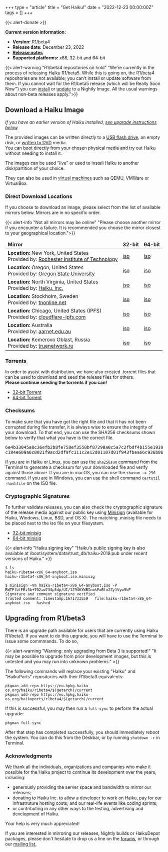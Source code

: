 +++
type = "article"
title = "Get Haiku!"
date = "2022-12-23 00:00:00Z"
tags = []
+++

{{< alert-donate >}}

<div class="box-release-info-right">
<p><strong>Current version information:</strong></p>
<ul>
	<li><strong>Version:</strong> R1/beta4</li>
	<li><strong>Release date:</strong> December 23, 2022</li>
	<li><strong><a href="/get-haiku/r1beta4/release-notes/">Release notes</a></strong></li>
	<li><strong>Supported platforms:</strong> x86, 32-bit and 64-bit</li>
</ul>
</div>

{{< alert-warning "R1/beta4 repositories on hold"
"We're currently in the process of releasing Haiku R1/beta5. While this is going on, the R1/beta4 repositories are not available; you can't install or update software from them. If you cannot wait for the R1/beta5 release (which will be Really Soon Now™) you can <a href="https://download.haiku-os.org">install</a> or <a href="/guides/daily-tasks/updating-system.html">update</a> to a Nightly Image. All the usual warnings about non-beta releases apply.">}}

<!--
Disabled until we move away from R1/beta4
{{< alert-info "Nightly Images" "Looking for the Nightly Images? They can be found at download.haiku-os.org.">}}
-->

## Download a Haiku Image

<i>If you have an earlier version of Haiku installed, [see upgrade instructions below](#upgrading-from-r1beta3).</i>

<p>The provided images can be written directly to a <a href="/guides/installing/making_haiku_usb_stick">USB flash drive</a>, an empty disk, or <a href="/get-haiku/burn-cd">written to DVD</a> media.<br /> You can boot directly from your chosen physical media and try out Haiku without needing to install it.</p>
The images can be used "live" or used to install Haiku to another disk/partition of your choice.<br />
<p>
They can also be used in <a href="/guides/virtualizing">virtual machines</a> such as QEMU, VMWare or VirtualBox.
</p>

### Direct Download Locations

If you choose to download an image, please select from the list of available mirrors below. Mirrors are in no specific order.

{{< alert-info "Not all mirrors may be online" "Please choose another mirror if you encounter a failure. It is recommended you choose the mirror closest to your geographical location.">}}

<div class="nolinks">
<table id="mirrors" class="table table-hover">
<thead style="font-weight: bold;">
<tr>
<td>Mirror</td>
<td title="BeOS API + binary compatible">32-bit</td>
<td title="BeOS API compatible">64-bit</td>
</tr>
</thead>
<tbody>
    <tr class="link">
      <td class="location"><b>Location:</b> New York, United States <br/>Provided by: <a target="_blank" class="ext" href="http://www.rit.edu" title="RIT">Rochester Institute of Technology</a></td>
      <td><a class="track" href="http://mirror.rit.edu/haiku/r1beta4/haiku-r1beta4-x86_gcc2h-anyboot.iso">iso</a></td>
      <td><a class="track" href="http://mirror.rit.edu/haiku/r1beta4/haiku-r1beta4-x86_64-anyboot.iso">iso</a></td>
    </tr>
    <tr class="link">
      <td class="location"><b>Location:</b> Oregon, United States <br/>Provided by: <a target="_blank" class="ext" href="http://www.osuosl.org" title="OSUOSL">Oregon State University</a></td>
      <td><a class="track" href="https://ftp.osuosl.org/pub/haiku/r1beta4/haiku-r1beta4-x86_gcc2h-anyboot.iso">iso</a></td>
      <td><a class="track" href="https://ftp.osuosl.org/pub/haiku/r1beta4/haiku-r1beta4-x86_64-anyboot.iso">iso</a></td>
    </tr>
    <tr class="link">
      <td class="location"><b>Location:</b> North Virginia, United States<br/>Provided by: <a target="_blank" class="ext" href="https://haiku-inc.org" title="Haiku, Inc.">Haiku, Inc.</a></td>
      <td><a class="track" href="https://s3.us-east-1.wasabisys.com/haiku-release/r1beta4/haiku-r1beta4-x86_gcc2h-anyboot.iso">iso</a></td>
      <td><a class="track" href="https://s3.us-east-1.wasabisys.com/haiku-release/r1beta4/haiku-r1beta4-x86_64-anyboot.iso">iso</a></td>
    </tr>
    <tr class="link">
      <td class="location"><b>Location:</b> Stockholm, Sweden <br/>Provided by: <a target="_blank" class="ext" href="http://www.tnonline.net" title="tnonline.net">tnonline.net</a></td>
      <td><a class="track" href="https://mirrors.tnonline.net/haiku/haiku-release/r1beta4/haiku-r1beta4-x86_gcc2h-anyboot.iso">iso</a></td>
      <td><a class="track" href="https://mirrors.tnonline.net/haiku/haiku-release/r1beta4/haiku-r1beta4-x86_64-anyboot.iso">iso</a></td>
    </tr>
    <tr class="link">
      <td class="location"><b>Location:</b> Chicago, United States (IPFS) <br/>Provided by: <a target="_blank" class="ext" href="http://www.cloudflare-ipfs.com" title="cloudflare-ipfs.com">cloudflare-ipfs.com</a></td>
      <td><a class="track" href="https://cloudflare-ipfs.com/ipns/hpkg.haiku-os.org/release/r1beta4/haiku-r1beta4-x86_gcc2h-anyboot.iso">iso</a></td>
      <td><a class="track" href="https://cloudflare-ipfs.com/ipns/hpkg.haiku-os.org/release/r1beta4/haiku-r1beta4-x86_64-anyboot.iso">iso</a></td>
    </tr>
    <tr class="link">
      <td class="location"><b>Location:</b> Australia <br/>Provided by: <a target="_blank" class="ext" href="AARNet" title="https://aarnet.edu.au">aarnet.edu.au</a></td>
      <td><a class="track" href="https://mirror.aarnet.edu.au/pub/haiku/r1beta4/haiku-r1beta4-x86_gcc2h-anyboot.iso">iso</a></td>
      <td><a class="track" href="https://mirror.aarnet.edu.au/pub/haiku/r1beta4/haiku-r1beta4-x86_64-anyboot.iso">iso</a></td>
    </tr>
    <tr class="link">
      <td class="location"><b>Location:</b> Kemerovo Oblast, Russia <br/>Provided by: <a target="_blank" class="ext" href="http://www.truenetwork.ru" title="truenetwork.ru">truenetwork.ru</a></td>
      <td><a class="track" href="https://mirror.truenetwork.ru/haiku/release/r1beta4/haiku-r1beta4-x86_gcc2h-anyboot.iso">iso</a></td>
      <td><a class="track" href="https://mirror.truenetwork.ru/haiku/release/r1beta4/haiku-r1beta4-x86_64-anyboot.iso">iso</a></td>
    </tr>
</tbody>
</table>
</div>

### Torrents

<p>In order to assist with distribution, we have also created .torrent files that can be used to download and seed the release files for others.<br/>
<b>Please continue seeding the torrents if you can!</b></p>
<ul>
 <li><a class="track" href="https://s3.us-east-1.wasabisys.com/haiku-release/r1beta4/haiku-r1beta4-x86_gcc2h.torrent">32-bit Torrent</a></li>
 <li><a class="track" href="https://s3.us-east-1.wasabisys.com/haiku-release/r1beta4/haiku-r1beta4-x86_64.torrent">64-bit Torrent</a></li>
</ul>

### Checksums

<p>To make sure that you have got the right file and that it has not been corrupted during file transfer, it is always wise to ensure the integrity of your download. To that end, you can use the SHA256 checksums shown below to verify that what you have is the correct file.</p>

<pre>
6e4b33045a0c36efb2b8fe758ef3550bf87298a0c5a7c2fbdf4b155e19397ac7  haiku-r1beta4-x86_64-anyboot.iso
c184e609a6c0021f9acd2df9fc111c2e12d01107d01f943fbea66c936b063f88  haiku-r1beta4-x86_gcc2h-anyboot.iso
</pre>

<p>
	If you are in Haiku or Linux, you can use the <code>sha256sum</code>
	command from the Terminal to generate a checksum for your downloaded
	file and verify against those above. If you are in macOS, you can use
	the <code>shasum -a 256</code> command. If you are in Windows, you can use
	the shell command <code>certutil -hashfile</code> on the ISO file.
</p>

### Cryptographic Signatures

<p>
To further validate releases, you can also check the cryptographic signature of the release media against our public key using <a href="https://jedisct1.github.io/minisign/">Minisign</a> (available for Haiku, Windows, Linux, BSD, and OS X). The matching .minisig file needs to be placed next to the iso file on your filesystem.
</p>

<ul>
  <li><a class="track" href="https://s3.us-east-1.wasabisys.com/haiku-release/r1beta4/haiku-r1beta4-x86_gcc2h-anyboot.iso.minisig">32-bit minisig</a></li>
  <li><a class="track" href="https://s3.us-east-1.wasabisys.com/haiku-release/r1beta4/haiku-r1beta4-x86_64-anyboot.iso.minisig">64-bit minisig</a></li>
</ul>

{{< alert-info "Haiku signing key" "Haiku's public signing key is also available at /boot/system/data/trust_db/haiku-2019.pub under recent versions of Haiku." >}}

```shell script
$ ls
haiku-r1beta4-x86_64-anyboot.iso
haiku-r1beta4-x86_64-anyboot.iso.minisig

$ minisign -Vm haiku-r1beta4-x86_64-anyboot.iso -P RWTPfbfFRi5b+T02aw733p5dp/UI/1Z946YWBInmkPmBlx2Zy1Vyw9kP
Signature and comment signature verified
Trusted comment: timestamp:1671733559	file:haiku-r1beta4-x86_64-anyboot.iso	hashed
```

## Upgrading from R1/beta3

There is an upgrade path available for users that are currently using Haiku R1/beta3. If you want to do this upgrade, you will have to use the Terminal to issue some commmands. To do so,

{{< alert-warning "Warning: only upgrading from Beta 3 is supported!" "It may be possible to upgrade from prior development images, but this is untested and you may run into unknown problems." >}}

The following commands will replace your existing "Haiku" and "HaikuPorts" repositories with their R1/beta3 equivalents:

```shell script
pkgman add-repo https://eu.hpkg.haiku-os.org/haiku/r1beta4/$(getarch)/current
pkgman add-repo https://eu.hpkg.haiku-os.org/haikuports/r1beta4/$(getarch)/current
```

If this is successful, you may then run a `full-sync` to perform the actual upgrade:

```shell script
pkgman full-sync
```

After that step has completed successfully, you should immediately reboot the system. You can do this from the Deskbar, or by running ```shutdown -r``` in Terminal.

### Acknowledgments

We thank all the individuals, organizations and companies who make it possible for the Haiku project to continue its development over the years, including:

 * generously providing the server space and bandwidth to mirror our releases;
 * donating to Haiku Inc. to allow a developer to work on Haiku, pay for our infrastruture hosting costs, and our real-life events like coding sprints;
 * or contributing in any other ways to the testing, advertising and development of Haiku.

Your help is very much appreciated!

If you are interested in mirroring our releases, Nightly builds or HaikuDepot packages, please don't hesitate to drop us a line on the <a href="https://discuss.haiku-os.org">forums</a>, or through our <a href="https://www.freelists.org/list/haiku">mailing list.
